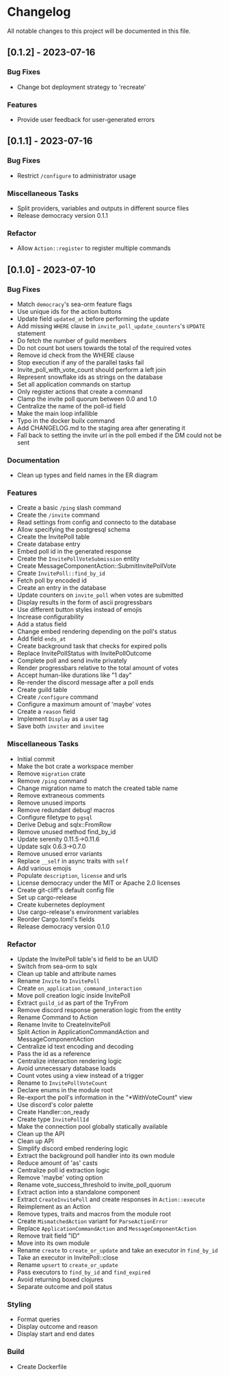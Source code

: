 # Changelog

All notable changes to this project will be documented in this file.

## [0.1.2] - 2023-07-16

### Bug Fixes

- Change bot deployment strategy to 'recreate'

### Features

- Provide user feedback for user-generated errors

## [0.1.1] - 2023-07-16

### Bug Fixes

- Restrict `/configure` to administrator usage

### Miscellaneous Tasks

- Split providers, variables and outputs in different source files
- Release democracy version 0.1.1

### Refactor

- Allow `Action::register` to register multiple commands

## [0.1.0] - 2023-07-10

### Bug Fixes

- Match `democracy`'s sea-orm feature flags
- Use unique ids for the action buttons
- Update field `updated_at` before performing the update
- Add missing `WHERE` clause in `invite_poll_update_counters`'s `UPDATE` statement
- Do fetch the number of guild members
- Do not count bot users towards the total of the required votes
- Remove id check from the WHERE clause
- Stop execution if any of the parallel tasks fail
- Invite_poll_with_vote_count should perform a left join
- Represent snowflake ids as strings on the database
- Set all application commands on startup
- Only register actions that create a command
- Clamp the invite poll quorum between 0.0 and 1.0
- Centralize the name of the poll-id field
- Make the main loop infallible
- Typo in the docker builx command
- Add CHANGELOG.md to the staging area after generating it
- Fall back to setting the invite url in the poll embed if the DM could not be sent

### Documentation

- Clean up types and field names in the ER diagram

### Features

- Create a basic `/ping` slash command
- Create the `/invite` command
- Read settings from config and connecto to the database
- Allow specifying the postgresql schema
- Create the InvitePoll table
- Create database entry
- Embed poll id in the generated response
- Create the `InvitePollVoteSubmission` entity
- Create MessageComponentAction::SubmitInvitePollVote
- Create `InvitePoll::find_by_id`
- Fetch poll by encoded id
- Create an entry in the database
- Update counters on `invite_poll` when votes are submitted
- Display results in the form of ascii progressbars
- Use different button styles instead of emojis
- Increase configurability
- Add a status field
- Change embed rendering depending on the poll's status
- Add field `ends_at`
- Create background task that checks for expired polls
- Replace InvitePollStatus with InvitePollOutcome
- Complete poll and send invite privately
- Render progressbars relative to the total amount of votes
- Accept human-like durations like "1 day"
- Re-render the discord message after a poll ends
- Create guild table
- Create `/configure` command
- Configure a maximum amount of 'maybe' votes
- Create a `reason` field
- Implement `Display` as a user tag
- Save both `inviter` and `invitee`

### Miscellaneous Tasks

- Initial commit
- Make the bot crate a workspace member
- Remove `migration` crate
- Remove `/ping` command
- Change migration name to match the created table name
- Remove extraneous comments
- Remove unused imports
- Remove redundant debug! macros
- Configure filetype to `pgsql`
- Derive Debug and sqlx::FromRow
- Remove unused method find_by_id
- Update serenity 0.11.5->0.11.6
- Update sqlx 0.6.3->0.7.0
- Remove unused error variants
- Replace `__self` in async traits with `self`
- Add various emojis
- Populate `description`, `license` and urls
- License democracy under the MIT or Apache 2.0 licenses
- Create git-cliff's default config file
- Set up cargo-release
- Create kubernetes deployment
- Use cargo-release's environment variables
- Reorder Cargo.toml's fields
- Release democracy version 0.1.0

### Refactor

- Update the InvitePoll table's id field to be an UUID
- Switch from sea-orm to sqlx
- Clean up table and attribute names
- Rename `Invite` to `InvitePoll`
- Create `on_application_command_interaction`
- Move poll creation logic inside InvitePoll
- Extract `guild_id` as part of the TryFrom
- Remove discord response generation logic from the entity
- Rename Command to Action
- Rename Invite to CreateInvitePoll
- Split Action in ApplicationCommandAction and MessageComponentAction
- Centralize id text encoding and decoding
- Pass the id as a reference
- Centralize interaction rendering logic
- Avoid unnecessary database loads
- Count votes using a view instead of a trigger
- Rename to `InvitePollVoteCount`
- Declare enums in the module root
- Re-export the poll's information in the "*WithVoteCount" view
- Use discord's color palette
- Create Handler::on_ready
- Create type `InvitePollId`
- Make the connection pool globally statically available
- Clean up the API
- Clean up API
- Simplify discord embed rendering logic
- Extract the background poll handler into its own module
- Reduce amount of 'as' casts
- Centralize poll id extraction logic
- Remove 'maybe' voting option
- Rename vote_success_threshold to invite_poll_quorum
- Extract action into a standalone component
- Extract `CreateInvitePoll` and create responses in `Action::execute`
- Reimplement as an Action
- Remove types, traits and macros from the module root
- Create `MismatchedAction` variant for `ParseActionError`
- Replace `ApplicationCommandAction` and `MessageComponentAction`
- Remove trait field "ID"
- Move into its own module
- Rename `create` to `create_or_update` and take an executor in `find_by_id`
- Take an executor in InvitePoll::close
- Rename `upsert` to `create_or_update`
- Pass executors to `find_by_id` and `find_expired`
- Avoid returning boxed clojures
- Separate outcome and poll status

### Styling

- Format queries
- Display outcome and reason
- Display start and end dates

### Build

- Create Dockerfile

<!-- generated by git-cliff -->
